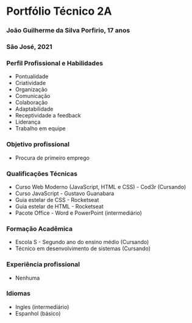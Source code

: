 # Portfólio Técnico 2A

### João Guilherme da Silva Porfirio, 17 anos
### São José, 2021

### Perfil Profissional e Habilidades
* Pontualidade 
* Criatividade
* Organização
* Comunicação
* Colaboração
* Adaptabilidade
* Receptividade a feedback
* Liderança
* Trabalho em equipe

### Objetivo profissional
* Procura de primeiro emprego

### Qualificações Técnicas
* Curso Web Moderno (JavaScript, HTML e CSS) - Cod3r (Cursando)
* Curso JavaScript - Gustavo Guanabara
* Guia estelar de CSS - Rocketseat
* Guia estelar de HTML - Rocketseat
* Pacote Office - Word e PowerPoint (intermediário)

### Formação Acadêmica
* Escola S - Segundo ano do ensino médio (Cursando)
* Técnico em desenvolvimento de sistemas (Cursando)

### Experiência profissional
* Nenhuma

### Idiomas
* Ingles (intermediário)
* Espanhol (básico)

